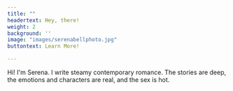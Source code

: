 ```yaml
---
title: ""
headertext: Hey, there!
weight: 2
background: ''
image: "images/serenabellphoto.jpg"
buttontext: Learn More!

---
```

Hi! I'm Serena. I write steamy contemporary romance. The stories are deep, the emotions and characters are real, and the sex is hot. 